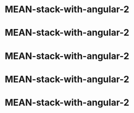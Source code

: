 # MEAN-stack-with-angular-2
# MEAN-stack-with-angular-2
# MEAN-stack-with-angular-2
# MEAN-stack-with-angular-2
# MEAN-stack-with-angular-2
